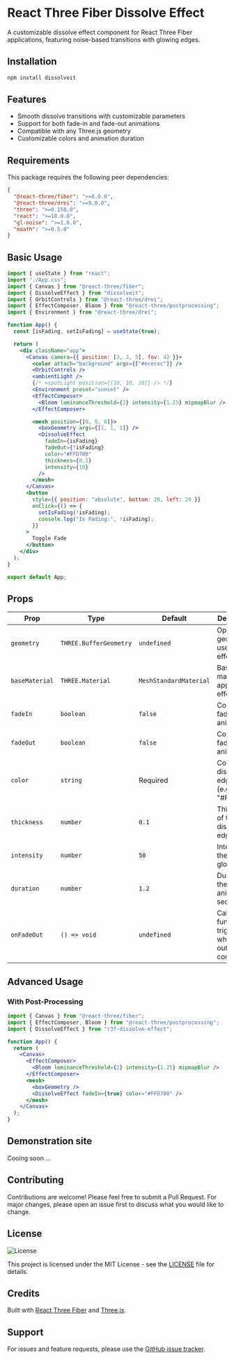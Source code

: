 # React Three Fiber Dissolve Effect

A customizable dissolve effect component for React Three Fiber applications, featuring noise-based transitions with glowing edges.

## Installation

```bash
npm install dissolveit
```

## Features

- Smooth dissolve transitions with customizable parameters
- Support for both fade-in and fade-out animations
- Compatible with any Three.js geometry
- Customizable colors and animation duration

## Requirements

This package requires the following peer dependencies:

```json
{
  "@react-three/fiber": ">=8.0.0",
  "@react-three/drei": ">=9.0.0",
  "three": ">=0.150.0",
  "react": ">=18.0.0",
  "gl-noise": ">=1.6.0",
  "maath": ">=0.5.0"
}
```

## Basic Usage

```jsx
import { useState } from "react";
import "./App.css";
import { Canvas } from "@react-three/fiber";
import { DissolveEffect } from "dissolveit";
import { OrbitControls } from "@react-three/drei";
import { EffectComposer, Bloom } from "@react-three/postprocessing";
import { Environment } from "@react-three/drei";

function App() {
  const [isFading, setIsFading] = useState(true);

  return (
    <div className="app">
      <Canvas camera={{ position: [3, 3, 5], fov: 42 }}>
        <color attach="background" args={["#ececec"]} />
        <OrbitControls />
        <ambientLight />
        {/* <spotLight position={[10, 10, 10]} /> */}
        <Environment preset="sunset" />
        <EffectComposer>
          <Bloom luminanceThreshold={2} intensity={1.25} mipmapBlur />
        </EffectComposer>

        <mesh position={[0, 0, 0]}>
          <boxGeometry args={[1, 1, 1]} />
          <DissolveEffect
            fadeIn={isFading}
            fadeOut={!isFading}
            color="#FFD700"
            thickness={0.1}
            intensity={10}
          />
        </mesh>
      </Canvas>
      <button
        style={{ position: "absolute", bottom: 20, left: 20 }}
        onClick={() => {
          setIsFading(!isFading);
          console.log("Is Fading:", !isFading);
        }}
      >
        Toggle Fade
      </button>
    </div>
  );
}

export default App;
```

## Props

| Prop           | Type                   | Default                | Description                                         |
| -------------- | ---------------------- | ---------------------- | --------------------------------------------------- |
| `geometry`     | `THREE.BufferGeometry` | `undefined`            | Optional geometry to use with the effect            |
| `baseMaterial` | `THREE.Material`       | `MeshStandardMaterial` | Base material to apply the effect to                |
| `fadeIn`       | `boolean`              | `false`                | Controls fade-in animation                          |
| `fadeOut`      | `boolean`              | `false`                | Controls fade-out animation                         |
| `color`        | `string`               | Required               | Color of the dissolve edge effect (e.g., "#FFD700") |
| `thickness`    | `number`               | `0.1`                  | Thickness of the dissolve edge                      |
| `intensity`    | `number`               | `50`                   | Intensity of the edge glow                          |
| `duration`     | `number`               | `1.2`                  | Duration of the fade animation in seconds           |
| `onFadeOut`    | `() => void`           | `undefined`            | Callback function triggered when fade-out completes |

## Advanced Usage

### With Post-Processing

```jsx
import { Canvas } from "@react-three/fiber";
import { EffectComposer, Bloom } from "@react-three/postprocessing";
import { DissolveEffect } from "r3f-dissolve-effect";

function App() {
  return (
    <Canvas>
      <EffectComposer>
        <Bloom luminanceThreshold={2} intensity={1.25} mipmapBlur />
      </EffectComposer>
      <mesh>
        <boxGeometry />
        <DissolveEffect fadeIn={true} color="#FFD700" />
      </mesh>
    </Canvas>
  );
}
```

## Demonstration site

Cooing soon ...

## Contributing

Contributions are welcome! Please feel free to submit a Pull Request. For major changes, please open an issue first to discuss what you would like to change.

## License

![License](https://img.shields.io/badge/License-MIT-yellow.svg)

This project is licensed under the MIT License - see the [LICENSE](LISCENSE.md) file for details.

## Credits

Built with [React Three Fiber](https://github.com/pmndrs/react-three-fiber) and [Three.js](https://threejs.org/).

## Support

For issues and feature requests, please use the [GitHub issue tracker](https://github.com/Rohan-Raidani/dissolveit/issues).
